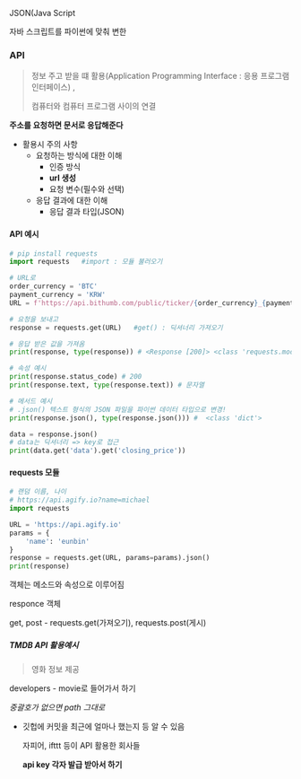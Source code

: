 JSON(Java Script

자바 스크립트를 파이썬에 맞춰 변한



### API

> 정보 주고 받을 떄 활용(Application Programming Interface : 응용 프로그램 인터페이스) , 
>
> 컴퓨터와 컴퓨터 프로그램 사이의 연결

**주소를 요청하면 문서로 응답해준다**

- 활용시 주의 사항
  - 요청하는 방식에 대한 이해
    - 인증 방식
    - **url 생성**
    - 요청 변수(필수와 선택)
  - 응답 결과에 대한 이해
    - 응답 결과 타입(JSON)



#### API 예시

```python
# pip install requests 
import requests   #import : 모듈 불러오기

# URL로
order_currency = 'BTC' 
payment_currency = 'KRW' 
URL = f'https://api.bithumb.com/public/ticker/{order_currency}_{payment_currency}'

# 요청을 보내고
response = requests.get(URL)   #get() : 딕셔너리 가져오기

# 응답 받은 값을 가져옴
print(response, type(response)) # <Response [200]> <class 'requests.models.Response'>

# 속성 예시
print(response.status_code) # 200 
print(response.text, type(response.text)) # 문자열

# 메서드 예시
# .json() 텍스트 형식의 JSON 파일을 파이썬 데이터 타입으로 변경!
print(response.json(), type(response.json())) #  <class 'dict'>

data = response.json()
# data는 딕셔너리 => key로 접근
print(data.get('data').get('closing_price'))
```



#### requests 모듈

```python
# 랜덤 이름, 나이
# https://api.agify.io?name=michael
import requests

URL = 'https://api.agify.io'
params = {
    'name': 'eunbin'
}
response = requests.get(URL, params=params).json()
print(response)
```

객체는 메소드와 속성으로 이루어짐

responce 객체

get, post - requests.get(가져오기), requests.post(게시)



##### TMDB API 활용예시

>  영화 정보 제공

developers - movie로 들어가서 하기

*중괄호가 없으면 path 그대로*

- 깃헙에 커밋을 최근에 얼마나 했는지 등 알 수 있음

  자피어, ifttt 등이 API 활용한 회사들

  

  **api key 각자 발급 받아서 하기**
